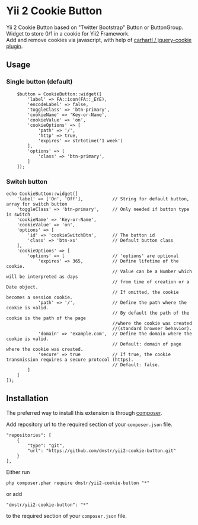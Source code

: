 Yii 2 Cookie Button
==================

Yii 2 Cookie Button based on "Twitter Bootstrap" Button or ButtonGroup.
Widget to store 0/1 in a cookie for Yii2 Framework.  
Add and remove cookies via javascript, with help of [carhartl / jquery-cookie plugin](https://github.com/carhartl/jquery-cookie).

Usage
-----

### Single button (default)

        $button = CookieButton::widget([
            'label' => FA::icon(FA::_EYE),
            'encodeLabel' => false,
            'toggleClass' => 'btn-primary',
            'cookieName' => 'Key-or-Name',
            'cookieValue' => 'on',
            'cookieOptions' => [
                'path' => '/',
                'http' => true,
                'expires' => strtotime('1 week')
            ],
            'options' => [
                'class' => 'btn-primary',
            ]
        ]);

### Switch button

    echo CookieButton::widget([
        'label' => ['On', 'Off'],           // String for default button, array for switch button
        'toggleClass' => 'btn-primary',     // Only needed if button type is switch
        'cookieName' => 'Key-or-Name',
        'cookieValue' => 'on',
        'options' => [
            'id' => 'cookieSwitchBtn',      // The button id
            'class' => 'btn-xs'             // Default button class
        ],
        'cookieOptions' => [
            'options' => [                  // 'options' are optional
                'expires' => 365,           // Define lifetime of the cookie.
                                            // Value can be a Number which will be interpreted as days
                                            // from time of creation or a Date object.
                                            // If omitted, the cookie becomes a session cookie.
                'path' => '/',              // Define the path where the cookie is valid.
                                            // By default the path of the cookie is the path of the page
                                            //where the cookie was created
                                            //(standard browser behavior).
                'domain' => 'example.com',  // Define the domain where the cookie is valid.
                                            // Default: domain of page where the cookie was created.
                'secure' => true            // If true, the cookie transmission requires a secure protocol (https).
                                            // Default: false.
            ]
        ]
    ]);


Installation
------------

The preferred way to install this extension is through [composer](http://getcomposer.org/download/).

Add repository url to the required section of your `composer.json` file.

    "repositories": [
        {
            "type": "git",
            "url": "https://github.com/dmstr/yii2-cookie-button.git"
        }
    ],

Either run

    php composer.phar require dmstr/yii2-cookie-button "*"

or add

    "dmstr/yii2-cookie-button": "*"


to the required section of your `composer.json` file.
